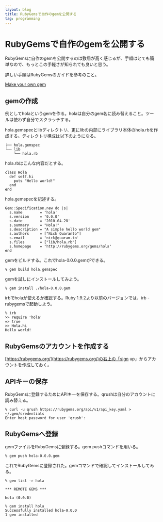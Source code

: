 ```yaml
---
layout: blog
title: RubyGemsで自作のgemを公開する
tag: programming
---
```


# RubyGemsで自作のgemを公開する

RubyGemsに自作のgemを公開するのは敷居が高く感じるが、手順はとても簡単なので、もっとこの手軽さが知られても良いと思う。

詳しい手順はRubyGemsのガイドを参考のこと。

[Make your own gem](http://guides.rubygems.org/make-your-own-gem/)

## gemの作成

例としてholaというgemを作る。holaは自分のgem名に読み替えること。ツールは使わず自分でスクラッチする。

hola.gemspecとlibディレクトリ、更にlibの内部にライブラリ本体のhola.rbを作成する。ディレクトリ構成は以下のようになる。

    ├── hola.gemspec
    └── lib
        └── hola.rb

hola.rbはこんな内容だとする。

    class Hola
      def self.hi
        puts "Hello world!"
      end
    end

hola.gemspecを記述する。

    Gem::Specification.new do |s|
      s.name        = 'hola'
      s.version     = '0.0.0'
      s.date        = '2010-04-28'
      s.summary     = "Hola!"
      s.description = "A simple hello world gem"
      s.authors     = ["Nick Quaranto"]
      s.email       = 'nick@quaran.to'
      s.files       = ["lib/hola.rb"]
      s.homepage    = 'http://rubygems.org/gems/hola'
    end

gemをビルドする。これでhola-0.0.0.gemができる。

    % gem build hola.gemspec

gemを試しにインストールしてみよう。

    % gem install ./hola-0.0.0.gem

irbでholaが使えるか確認する。Ruby 1.9.2より以前のバージョンでは、irb -rubygemsで起動しよう。

    % irb
    >> require 'hola'
    => true
    >> Hola.hi
    Hello world!

## RubyGemsのアカウントを作成する

[https://rubygems.org/](https://rubygems.org/)の右上の「sign up」からアカウントを作成しておく。

## APIキーの保存

RubyGemsに登録するためにAPIキーを保存する。qrushは自分のアカウントに読み替える。

    % curl -u qrush https://rubygems.org/api/v1/api_key.yaml > ~/.gem/credentials
    Enter host password for user 'qrush':

## RubyGemsへ登録

gemファイルをRubyGemsに登録する。gem pushコマンドを用いる。

    % gem push hola-0.0.0.gem

これでRubyGemsに登録された。gemコマンドで確認してインストールしてみる。

    % gem list -r hola
    
    *** REMOTE GEMS ***
    
    hola (0.0.0)
    
    % gem install hola
    Successfully installed hola-0.0.0
    1 gem installed
